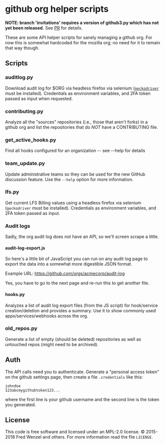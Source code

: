 # github org helper scripts

**NOTE: branch 'invitations' requires a version of github3.py which has
not yet been released.** See
[PR](https://github.com/sigmavirus24/github3.py/pull/675) for details.

These are some API helper scripts for sanely managing a github org. For now this is somewhat hardcoded for the mozilla org; no need for it to remain that way though.

## Scripts
### auditlog.py
Download audit log for $ORG via headless firefox via selenium
([``geckodriver``][gd_url] must be installed). Credentials as environment
variables, and 2FA token passed as input when requested.

### contributing.py
Analyze all the "sources" repositories (i.e., those that aren't forks) in a github org and list the repositories that do *NOT* have a CONTRIBUTING file.

### get_active_hooks.py
Find all hooks configured for an organization -- see --help for details

### team_update.py
Update administrative teams so they can be used for the new GitHub discussion
feature. Use the ``--help`` option for more information.

### lfs.py
Get current LFS Billing values using a headless firefox via selenium
(``geckodriver`` must be installed). Credentials as environment
variables, and 2FA token passed as input.

### Audit logs
Sadly, the org audit log does not have an API, so we'll screen scrape a little.

#### audit-log-export.js
So here's a little bit of JavaScript you can run on any audit log page to export the data into a somewhat more digestible JSON format.

Example URL: https://github.com/orgs/acmecorp/audit-log

Yes, you have to go to the next page and re-run this to get another file.

#### hooks.py
Analyzes a list of audit log export files (from the JS script) for hook/service creation/deletion and provides a summary. Use it to show commonly used apps/services/webhooks across the org.

### old_repos.py
Generate a list of empty (should be deleted) repositories as well as untouched repos (might need to be archived).

## Auth
The API calls need you to authenticate. Generate a "personal access token" on the github settings page, then create a file ``.credentials`` like this:

    johndoe
    123abcmygithubtoken123...

where the first line is your github username and the second line is the token you generated.

## License
This code is free software and licensed under an MPL-2.0 license. &copy; 2015-2018 Fred Wenzel and others. For more information read the file ``LICENSE``.

[gd_url]: https://github.com/mozilla/geckodriver/releases
